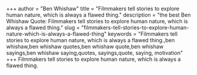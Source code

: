 +++
author = "Ben Whishaw"
title = "Filmmakers tell stories to explore human nature, which is always a flawed thing."
description = "the best Ben Whishaw Quote: Filmmakers tell stories to explore human nature, which is always a flawed thing."
slug = "filmmakers-tell-stories-to-explore-human-nature-which-is-always-a-flawed-thing"
keywords = "Filmmakers tell stories to explore human nature, which is always a flawed thing.,ben whishaw,ben whishaw quotes,ben whishaw quote,ben whishaw sayings,ben whishaw saying,quotes, sayings,quote, saying, motivation"
+++
Filmmakers tell stories to explore human nature, which is always a flawed thing.
